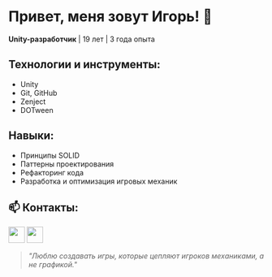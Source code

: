 # Привет, меня зовут Игорь! 👋

**Unity-разработчик** | 19 лет | 3 года опыта  

## Технологии и инструменты:
- Unity
- Git, GitHub
- Zenject
- DOTween

## Навыки:
- Принципы SOLID
- Паттерны проектирования
- Рефакторинг кода
- Разработка и оптимизация игровых механик

## 📫 Контакты:
[<img src="https://www.google.com/url?sa=i&url=https%3A%2F%2Fuxwing.com%2Ftelegram-white-icon%2F&psig=AOvVaw1046LGlEVG8KcQZ8_281q4&ust=1747838157179000&source=images&cd=vfe&opi=89978449&ved=0CBQQjRxqFwoTCLDF8NWiso0DFQAAAAAdAAAAABAh" width="32" height="32">](https://t.me/igor1Cs) 
[<img src="https://ssl.gstatic.com/ui/v1/icons/mail/rfr/gmail.ico" width="32" height="32">](mailto:aim.wtf1234@gmail.com)

> *"Люблю создавать игры, которые цепляют игроков механиками, а не графикой."*
